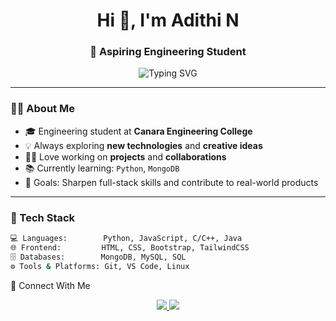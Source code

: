 
<h1 align="center">Hi 👋, I'm Adithi N</h1>
<h3 align="center">🚀 Aspiring Engineering Student</h3>

<p align="center">
  <img src="https://readme-typing-svg.herokuapp.com?font=Fira+Code&size=20&pause=1000&color=00C2FF&center=true&vCenter=true&width=435&lines=Turning+ideas+into+code;Always+learning+new+things;" alt="Typing SVG" />
</p>

---

### 👨‍💻 About Me

- 🎓 Engineering student at **Canara Engineering College**
- 💡 Always exploring **new technologies** and **creative ideas**
- 👨‍💻 Love working on **projects** and **collaborations**
- 📚 Currently learning: `Python`, `MongoDB`
- 🎯 Goals: Sharpen full-stack skills and contribute to real-world products

---

### 💼 Tech Stack

```bash
💻 Languages:        Python, JavaScript, C/C++, Java  
🌐 Frontend:         HTML, CSS, Bootstrap, TailwindCSS   
🗄️ Databases:        MongoDB, MySQL, SQL
⚙️ Tools & Platforms: Git, VS Code, Linux
```


🔗 Connect With Me
<p align="center"> <a href="https://www.linkedin.com/in/adithi-n-gatty/" target="_blank"> <img src="https://img.shields.io/badge/LinkedIn-blue?style=for-the-badge&logo=linkedin" /> </a> <a href="mailto:adithigatty@gmail.com" target="_blank"> <img src="https://img.shields.io/badge/Email-D14836?style=for-the-badge&logo=gmail&logoColor=white" /> </a></p>
